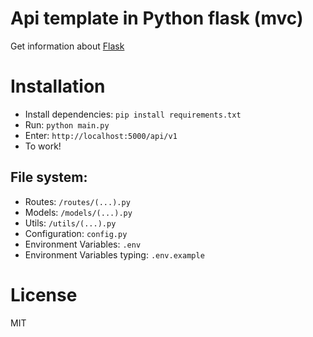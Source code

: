 Api template in Python flask (mvc)
=======

Get information about [Flask]

Installation
=======
- Install dependencies: ```pip install requirements.txt```
- Run: ```python main.py```
- Enter: ```http://localhost:5000/api/v1```
- To work!


File system:
---

- Routes: ```/routes/(...).py```
- Models: ```/models/(...).py```
- Utils: ```/utils/(...).py```
- Configuration: ```config.py```
- Environment Variables: ```.env```
- Environment Variables typing: ```.env.example```


License
=======
MIT

[Flask]: https://flask.palletsprojects.com
